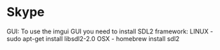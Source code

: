 # Skype

GUI:
To use the imgui GUI you need to install SDL2 framework:
LINUX - sudo apt-get install libsdl2-2.0
OSX - homebrew install sdl2

